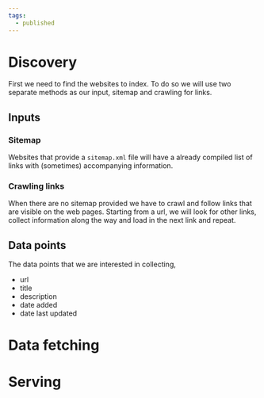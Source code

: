```yaml
---
tags:
  - published
---
```


# Discovery
First we need to find the websites to index. To do so we will use two separate methods as our input, sitemap and crawling for links.
## Inputs
### Sitemap
Websites that provide a `sitemap.xml` file will have a already compiled list of links with (sometimes) accompanying information.
### Crawling links
When there are no sitemap provided we have to crawl and follow links that are visible on the web pages. Starting from a url, we will look for other links, collect information along the way and load in the next link and repeat.

## Data points
The data points that we are interested in collecting,
- url
- title
- description
- date added
- date last updated

# Data fetching

# Serving
